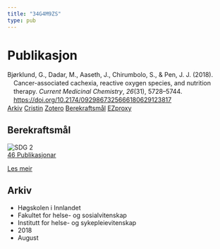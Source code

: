 ```yaml
---
title: "34G4M9ZS"
type: pub
---
```

<h1>Publikasjon</h1>
<article id="csl-bib-container-34G4M9ZS" class="csl-bib-container">
  <div class="csl-bib-body" style="line-height: 1.35; padding-left: 1em; text-indent:-1em;">
  <div class="csl-entry">Bj&#xF8;rklund, G., Dadar, M., Aaseth, J., Chirumbolo, S., &amp; Pen, J. J. (2018). Cancer-associated cachexia, reactive oxygen species, and nutrition therapy. <i>Current Medicinal Chemistry</i>, <i>26</i>(31), 5728&#x2013;5744. <a href="https://doi.org/10.2174/0929867325666180629123817">https://doi.org/10.2174/0929867325666180629123817</a></div>
</div>
  <div class="csl-bib-buttons">
    <a href="#taxonomy-article-34G4M9ZS" class="csl-bib-button">Arkiv</a>
    <a href alt="Cristin URL" class="csl-bib-button">Cristin</a>
    <a href alt="Zotero URL" class="csl-bib-button">Zotero</a>
    <a href="#sdg-article-34G4M9ZS" class="csl-bib-button">Berekraftsmål</a>
    <a href="http://ezproxy.inn.no/login?url=https://doi.org/10.2174/0929867325666180629123817" class="csl-bib-button">EZproxy</a>
  </div>
  <div id="csl-bib-meta-container-34G4M9ZS"></div>
</article>
<div id="csl-bib-meta-34G4M9ZS" class="csl-bib-meta">
  <article id="sdg-article-34G4M9ZS" class="sdg-article">
    <h1>Berekraftsmål</h1>
    <div class="sdg-container"><div id="sdg2" class="sdg">
<img src="{{< params subfolder >}}images/sdg/sdg02_no.png" class="image" alt="SDG 2">
<div class="sdg-overlay">
<a href="{{< params subfolder >}}no/archive/?sdg=2#archive" class="sdg-publication-count"><span>46</span> Publikasjonar</a>
<p><a href="https://www.fn.no/om-fn/fns-baerekraftsmaal/utrydde-sult?lang=nno-NO" class="sdg-read-more">Les meir</a></p>
</div>
</div></div>
  </article>
  <article id="taxonomy-article-34G4M9ZS" class="taxonomy-article">
    <h1>Arkiv</h1>
    <ul>
      <li>Høgskolen i Innlandet</li>
      <li>Fakultet for helse- og sosialvitenskap</li>
      <li>Institutt for helse- og sykepleievitenskap</li>
      <li>2018</li>
      <li>August</li>
    </ul>
  </article>
</div>
